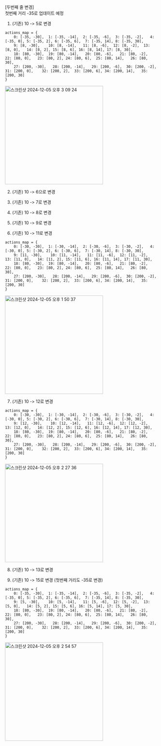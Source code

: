 [두번째 줄 변경]   
첫번째 거리 -35로 업데이트 예정   

1. (기존) 10 -> 5로 변경
```
actions_map = {
    0: [-35, -30],  1: [-35, -14],  2: [-35, -6],  3: [-35, -2],   4: [-35, 0], 5: [-35, 2], 6: [-35, 6],  7: [-35, 14], 8: [-35, 30], 
    9: [8, -30],    10: [8, -14],   11: [8, -6],  12: [8, -2],  13: [8, 0],   14: [8, 2], 15: [8, 6], 16: [8, 14], 17: [8, 30],
    18: [80, -30],  19: [80, -14],   20: [80, -6],   21: [80, -2],    22: [80, 0],   23: [80, 2], 24: [80, 6],  25: [80, 14],   26: [80, 30],   
    27: [200, -30],   28: [200, -14],   29: [200, -6],  30: [200, -2], 31: [200, 0],    32: [200, 2],  33: [200, 6], 34: [200, 14],   35: [200, 30]
}
```
<img width="324" alt="스크린샷 2024-12-05 오후 3 09 24" src="https://github.com/user-attachments/assets/6e65e8f6-9fa3-4411-9d52-1c18bed1f8eb">

2. (기존) 10 -> 6으로 변경   
3. (기존) 10 -> 7로 변경   
4. (기존) 10 -> 8로 변경   
5. (기존) 10 -> 9로 변경   

6. (기존) 10 -> 11로 변경   
```
actions_map = {
    0: [-30, -30],  1: [-30, -14],  2: [-30, -6],  3: [-30, -2],   4: [-30, 0], 5: [-30, 2], 6: [-30, 6],  7: [-30, 14], 8: [-30, 30], 
    9: [11, -30],    10: [11, -14],   11: [11, -6],  12: [11, -2],  13: [11, 0],   14: [11, 2], 15: [11, 6], 16: [11, 14], 17: [11, 30],
    18: [80, -30],  19: [80, -14],   20: [80, -6],   21: [80, -2],    22: [80, 0],   23: [80, 2], 24: [80, 6],  25: [80, 14],   26: [80, 30],   
    27: [200, -30],   28: [200, -14],   29: [200, -6],  30: [200, -2], 31: [200, 0],    32: [200, 2],  33: [200, 6], 34: [200, 14],   35: [200, 30]
}
```
<img width="324" alt="스크린샷 2024-12-05 오후 1 50 37" src="https://github.com/user-attachments/assets/d39e905f-bb58-48da-aae9-5ee074a62758">

7. (기존) 10 -> 12로 변경
```
actions_map = {
    0: [-30, -30],  1: [-30, -14],  2: [-30, -6],  3: [-30, -2],   4: [-30, 0], 5: [-30, 2], 6: [-30, 6],  7: [-30, 14], 8: [-30, 30], 
    9: [12, -30],    10: [12, -14],   11: [12, -6],  12: [12, -2],  13: [12, 0],   14: [12, 2], 15: [12, 6], 16: [12, 14], 17: [12, 30],
    18: [80, -30],  19: [80, -14],   20: [80, -6],   21: [80, -2],    22: [80, 0],   23: [80, 2], 24: [80, 6],  25: [80, 14],   26: [80, 30],   
    27: [200, -30],   28: [200, -14],   29: [200, -6],  30: [200, -2], 31: [200, 0],    32: [200, 2],  33: [200, 6], 34: [200, 14],   35: [200, 30]
}
```
<img width="324" alt="스크린샷 2024-12-05 오후 2 27 36" src="https://github.com/user-attachments/assets/1d941ea3-0a39-40b3-9e3a-396ba9f65104">

8. (기존) 10 -> 13로 변경
   
10. (기존) 10 -> 15로 변경 (첫번째 거리도 -35로 변경)
```
actions_map = {
    0: [-35, -30],  1: [-35, -14],  2: [-35, -6],  3: [-35, -2],   4: [-35, 0], 5: [-35, 2], 6: [-35, 6],  7: [-35, 14], 8: [-35, 30], 
    9: [5, -30],    10: [5, -14],   11: [5, -6],  12: [5, -2],  13: [5, 0],   14: [5, 2], 15: [5, 6], 16: [5, 14], 17: [5, 30],
    18: [80, -30],  19: [80, -14],   20: [80, -6],   21: [80, -2],    22: [80, 0],   23: [80, 2], 24: [80, 6],  25: [80, 14],   26: [80, 30],   
    27: [200, -30],   28: [200, -14],   29: [200, -6],  30: [200, -2], 31: [200, 0],    32: [200, 2],  33: [200, 6], 34: [200, 14],   35: [200, 30]
}
```
<img width="324" alt="스크린샷 2024-12-05 오후 2 54 57" src="https://github.com/user-attachments/assets/fbc252fa-8371-43fc-bc29-ad3439774fe4">
